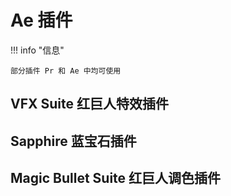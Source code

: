 # Ae 插件

!!! info "信息"

    部分插件 Pr 和 Ae 中均可使用

## VFX Suite 红巨人特效插件

## Sapphire 蓝宝石插件

## Magic Bullet Suite 红巨人调色插件

